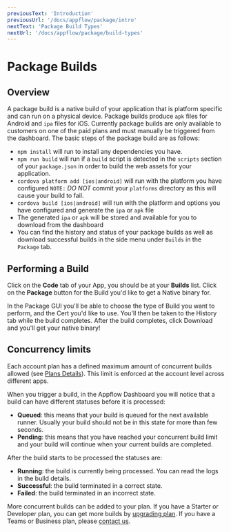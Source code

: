 ```yaml
---
previousText: 'Introduction'
previousUrl: '/docs/appflow/package/intro'
nextText: 'Package Build Types'
nextUrl: '/docs/appflow/package/build-types'
---
```


# Package Builds

## Overview

A package build is a native build of your application that is platform specific and can run on a physical device. Package builds produce `apk` files for Android and `ipa` files for iOS. Currently package builds are only available to customers on one of the paid plans and must manually be triggered from the dashboard. The basic steps of the package build are as follows:

* `npm install` will run to install any dependencies you have.
* `npm run build` will run if a `build` script is detected in the `scripts` section of your `package.json` in order to build the web assets for your application.
* `cordova platform add [ios|android]` will run with the platform you have configured `NOTE:` *DO NOT* commit your `platforms` directory as this will cause your build to fail.
* `cordova build [ios|android]` will run with the platform and options you have configured and generate the `ipa` or `apk` file
* The generated `ipa` or `apk` will be stored and available for you to download from the dashboard
* You can find the history and status of your package builds as well as download successful builds in the side menu under `Builds` in the `Package` tab.

## Performing a Build

Click on the **Code** tab of your App, you should be at your **Builds** list. Click on the **Package** button for the Build you'd like to get a Native binary for.

In the Package GUI you'll be able to choose the type of Build you want to perform, and the Cert you'd like to use. You'll then be taken to the History tab while the build completes. After the build completes, click Download and you'll get your native binary!

## Concurrency limits

Each account plan has a defined maximum amount of concurrent builds allowed (see [Plans Details](/pricing)). This limit is enforced at the account level across different apps.

When you trigger a build, in the Appflow Dashboard you will notice that a build can have different statuses before it is processed:

* **Queued**: this means that your build is queued for the next available runner. Usually your build should not be in this state for more than few seconds.
* **Pending**: this means that you have reached your concurrent build limit and your build will continue when your current builds are completed.

After the build starts to be processed the statuses are:

* **Running**: the build is currently being processed. You can read the logs in the build details.
* **Successful**: the build terminated in a correct state.
* **Failed**: the build terminated in an incorrect state.

More concurrent builds can be added to your plan. If you have a Starter or Developer plan, you can get more builds by [upgrading plan](https://dashboard.ionicframework.com/settings/billing). If you have a Teams or Business plan, please [contact us](https://ionic.zendesk.com/hc/en-us/requests/new).